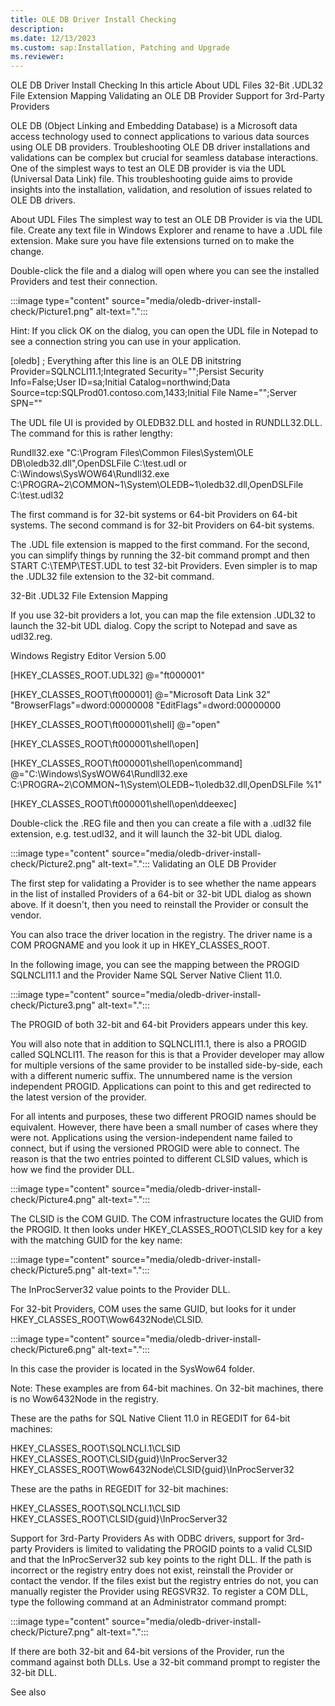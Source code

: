 ```yaml
---
title: OLE DB Driver Install Checking
description: 
ms.date: 12/13/2023
ms.custom: sap:Installation, Patching and Upgrade
ms.reviewer:
---
```

OLE DB Driver Install Checking
In this article
  About UDL Files
  32-Bit .UDL32 File Extension Mapping
  Validating an OLE DB Provider
  Support for 3rd-Party Providers

OLE DB (Object Linking and Embedding Database) is a Microsoft data access technology used to connect applications to various data sources using OLE DB providers. Troubleshooting OLE DB driver installations and validations can be complex but crucial for seamless database interactions. One of the simplest ways to test an OLE DB provider is via the UDL (Universal Data Link) file. This troubleshooting guide aims to provide insights into the installation, validation, and resolution of issues related to OLE DB drivers.

About UDL Files
The simplest way to test an OLE DB Provider is via the UDL file. Create any text file in Windows Explorer and rename to have a .UDL file extension. Make sure you have file extensions turned on to make the change.

Double-click the file and a dialog will open where you can see the installed Providers and test their connection.

:::image type="content" source="media/oledb-driver-install-check/Picture1.png" alt-text=".":::

Hint: If you click OK on the dialog, you can open the UDL file in Notepad to see a connection string you can use in your application.

[oledb]
; Everything after this line is an OLE DB initstring
Provider=SQLNCLI11.1;Integrated Security="";Persist Security Info=False;User ID=sa;Initial Catalog=northwind;Data Source=tcp:SQLProd01.contoso.com,1433;Initial File Name="";Server SPN=""

The UDL file UI is provided by OLEDB32.DLL and hosted in RUNDLL32.DLL. The command for this is rather lengthy:

Rundll32.exe "C:\Program Files\Common Files\System\OLE DB\oledb32.dll",OpenDSLFile C:\test.udl
or
C:\Windows\SysWOW64\Rundll32.exe C:\PROGRA~2\COMMON~1\System\OLEDB~1\oledb32.dll,OpenDSLFile C:\test.udl32

The first command is for 32-bit systems or 64-bit Providers on 64-bit systems.
The second command is for 32-bit Providers on 64-bit systems.

The .UDL file extension is mapped to the first command. For the second, you can simplify things by running the 32-bit command prompt and then START C:\TEMP\TEST.UDL to test 32-bit Providers.
Even simpler is to map the .UDL32 file extension to the 32-bit command.

32-Bit .UDL32 File Extension Mapping

If you use 32-bit providers a lot, you can map the file extension .UDL32 to launch the 32-bit UDL dialog.
Copy the script to Notepad and save as udl32.reg.

Windows Registry Editor Version 5.00

[HKEY_CLASSES_ROOT\.UDL32]
@="ft000001"

[HKEY_CLASSES_ROOT\ft000001]
@="Microsoft Data Link 32"
"BrowserFlags"=dword:00000008
"EditFlags"=dword:00000000

[HKEY_CLASSES_ROOT\ft000001\shell]
@="open"

[HKEY_CLASSES_ROOT\ft000001\shell\open]

[HKEY_CLASSES_ROOT\ft000001\shell\open\command]
@="C:\\Windows\\SysWOW64\\Rundll32.exe C:\\PROGRA~2\\COMMON~1\\System\\OLEDB~1\\oledb32.dll,OpenDSLFile %1"

[HKEY_CLASSES_ROOT\ft000001\shell\open\ddeexec]

Double-click the .REG file and then you can create a file with a .udl32 file extension, e.g. test.udl32, and it will launch the 32-bit UDL dialog.

:::image type="content" source="media/oledb-driver-install-check/Picture2.png" alt-text=".":::
Validating an OLE DB Provider

The first step for validating a Provider is to see whether the name appears in the list of installed Providers of a 64-bit or 32-bit UDL dialog as shown above. If it doesn't, then you need to reinstall the Provider or consult the vendor.

You can also trace the driver location in the registry. The driver name is a COM PROGNAME and you look it up in HKEY_CLASSES_ROOT.

In the following image, you can see the mapping between the PROGID SQLNCLI11.1 and the Provider Name SQL Server Native Client 11.0.

:::image type="content" source="media/oledb-driver-install-check/Picture3.png" alt-text=".":::

The PROGID of both 32-bit and 64-bit Providers appears under this key.

You will also note that in addition to SQLNCLI11.1, there is also a PROGID called SQLNCLI11. The reason for this is that a Provider developer may allow for multiple versions of the same provider to be installed side-by-side, each with a different numeric suffix. The unnumbered name is the version independent PROGID. Applications can point to this and get redirected to the latest version of the provider.

For all intents and purposes, these two different PROGID names should be equivalent. However, there have been a small number of cases where they were not. Applications using the version-independent name failed to connect, but if using the versioned PROGID were able to connect. The reason is that the two entries pointed to different CLSID values, which is how we find the provider DLL.

:::image type="content" source="media/oledb-driver-install-check/Picture4.png" alt-text=".":::

The CLSID is the COM GUID. The COM infrastructure locates the GUID from the PROGID. It then looks under HKEY_CLASSES_ROOT\CLSID key for a key with the matching GUID for the key name:

:::image type="content" source="media/oledb-driver-install-check/Picture5.png" alt-text=".":::

The InProcServer32 value points to the Provider DLL.

For 32-bit Providers, COM uses the same GUID, but looks for it under HKEY_CLASSES_ROOT\Wow6432Node\CLSID.

:::image type="content" source="media/oledb-driver-install-check/Picture6.png" alt-text=".":::

In this case the provider is located in the SysWow64 folder.

Note: These examples are from 64-bit machines. On 32-bit machines, there is no Wow6432Node in the registry.

These are the paths for SQL Native Client 11.0 in REGEDIT for 64-bit machines:

HKEY_CLASSES_ROOT\SQLNCLI.1\CLSID
HKEY_CLASSES_ROOT\CLSID\{guid}\InProcServer32
HKEY_CLASSES_ROOT\Wow6432Node\CLSID\{guid}\InProcServer32

These are the paths in REGEDIT for 32-bit machines:

HKEY_CLASSES_ROOT\SQLNCLI.1\CLSID
HKEY_CLASSES_ROOT\CLSID\{guid}\InProcServer32

Support for 3rd-Party Providers
As with ODBC drivers, support for 3rd-party Providers is limited to validating the PROGID points to a valid CLSID and that the InProcServer32 sub key points to the right DLL. If the path is incorrect or the registry entry does not exist, reinstall the Provider or contact the vendor. If the files exist but the registry entries do not, you can manually register the Provider using REGSVR32. To register a COM DLL, type the following command at an Administrator command prompt:

:::image type="content" source="media/oledb-driver-install-check/Picture7.png" alt-text=".":::

If there are both 32-bit and 64-bit versions of the Provider, run the command against both DLLs. Use a 32-bit command prompt to register the 32-bit DLL.

See also
